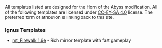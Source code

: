 All templates listed are designed for the Horn of the Abyss modification.
All of the following templates are licensed under [CC-BY-SA 4.0](https://github.com/mkalinowski2/ignus-h3-templates/blob/master/license.md) license. The preferred form of atribution is linking back to this site.

### Ignus Templates

* [mt_Firewalk 1.6e](./templates/mt_Firewalk_1.6e) - Rich mirror template with fast gameplay

